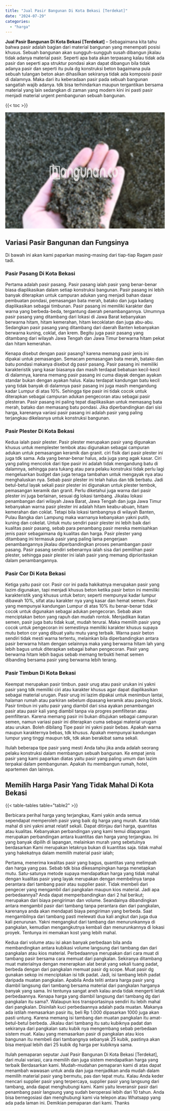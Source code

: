 ```yaml
---
title: "Jual Pasir Bangunan Di Kota Bekasi [Terdekat]"
date: "2024-07-29"
categories: 
  - "harga"
---
```


**Jual Pasir Bangunan Di Kota Bekasi \[Terdekat\]** – Sebagaimana kita tahu bahwa pasir adalah bagian dari material bangunan yang menempati posisi khusus. Sebuah bangunan akan sungguh-sungguh susah dibangun jikalau tidak adanya material pasir. Seperti apa bata akan terpasang kalau tidak ada pasir dan seperti apa struktur pondasi akan dapat dibangun bila tidak adanya pasir dan seperti itu pula dg konstruksi beton bagaimana pula sebuah tulangan beton akan dihasilkan sekiranya tidak ada komposisi pasir di dalamnya. Maka dari itu keberadaan pasir pada sebuah bangunan sangatlah wajib adanya. tdk bisa terhindarkan maupun tergantikan bersama material yang lain sedangkan di zaman yang modern kini ini pasti pasir menjadi material urgent pembangunan sebuah bangunan.

{{< toc >}}

![Jual Pasir Bangunan Di Kota Bekasi [Terdekat]](/images/jual-pasir-bangunan-52.png)

## Variasi Pasir Bangunan dan Fungsinya

Di bawah ini akan kami paparkan masing-masing dari tiap-tiap Ragam pasir tadi.

### Pasir Pasang Di Kota Bekasi

Pertama adalah pasir pasang. Pasir pasang ialah pasir yang benar-benar biasa diaplikasikan dalam setiap konstruksi bangunan. Pasir pasang ini lebih banyak diterapkan untuk campuran adukan yang menjadi bahan dasar pembuatan pondasi, pemasangan bata merah, batako dan juga kadang diaplikasikan sebagai timbunan. Pasir pasang ini memiliki karakter dan warna yang berbeda-beda, tergantung daerah penambangannya. Umumnya pasir pasang yang ditambang dari lokasi di Jawa Barat kebanyakan berwarna hitam, hitam kemerahan, hitam kecoklatan dan juga abu-abu. Sedangkan pasir pasang yang ditambang dari daerah Banten kebanyakan berwarna kuning, coklat, dan krem. Begitu juga pasir pasang yang ditambang dari wilayah Jawa Tengah dan Jawa Timur berwarna hitam pekat dan hitam kemerahan.

Kenapa disebut dengan pasir pasang? karena memang pasir jenis ini dipakai untuk pemasangan. Semacam pemasangan bata merah, batako dan batu pondasi makanya disebut dg pasir pasang. Pasir pasang ini memiliki karakteristik yang kasar biasanya dan masih terdapat bebatuan kecil-kecil di dalamnya, karena memang pasir pasang ini cuma diayak dengan ayakan standar bukan dengan ayakan halus. Kalau terdapat kandungan batu kecil yang tidak banyak di dalamnya pasir pasang ini juga masih mengandung kadar Lumpur di atas 10%. Sehingga tipe pasir ini tidak cocok untuk diterapkan sebagai campuran adukan pengecoran atau sebagai pasir plesteran. Pasir pasang ini paling tepat diaplikasikan untuk memasang bata merah, batako dan memasang batu pondasi. Jika diperbandingkan dari sisi harga, karenanya variasi pasir pasang ini adalah pasir yang paling terjangkau dikelasnya untuk konstruksi bangunan.

### Pasir Plester Di Kota Bekasi

Kedua ialah pasir plester. Pasir plester merupakan pasir yang digunakan khusus untuk memplester tembok atau digunakan sebagai campuran adukan untuk pemasangan keramik dan granit. ciri fisik dari pasir plester ini juga tdk sama. Ada yang benar-benar halus, ada juga yang agak kasar. Ciri yang paling mencolok dari tipe pasir ini adalah tidak mengandung batu di dalamnya, sehingga para tukang atau para pelaku konstruksi tidak perlu lagi mengeluarkan budget dan juga tenaga tambahan untuk mengayak nya atau menghaluskan nya. Sebab pasir plester ini telah halus dan tdk berbatu. Jadi betul-betul layak sekali pasir plester ini digunakan untuk plester tembok, pemasangan keramik dan granit. Perlu diketahui juga warna dari pasir plester ini juga berlainan, sesuai dg lokasi tambang. Jikalau lokasi penambangan dari wilayah Jawa Barat, Jawa Tengah dan juga Jawa Timur kebanyakan warna pasir plester ini adalah hitam keabu-abuan, hitam kemerahan dan coklat. Tetapi bila lokasi tambangnya di wilayah Banten, Pulau Bangka dan Lampung maka warnanya kebanyakan yakni putih, kuning dan cokelat. Untuk mutu sendiri pasir plester ini lebih baik dari kualitas pasir pasang, sebab para penambang pasir mereka memisahkan jenis pasir sebagaimana dg kualitas dan harga. Pasir plester yang ditambang ini termasuk pasir yang paling lama pengerjaan penambangannya jikalau diperbandingkan proses penambangan pasir pasang. Pasir pasang sendiri sebenarnya ialah sisa dari pemilihan pasir plester, sehingga pasir plester ini ialah pasir yang memang diprioritaskan dalam penambangannya.

### Pasir Cor Di Kota Bekasi

Ketiga yaitu pasir cor. Pasir cor ini pada hakikatnya merupakan pasir yang lazim digunakan, tapi menjadi khusus beton ketika pasir beton ini memiliki karakteristik yang khusus untuk beton; seperti mempunyai kadar lumpur dibawah 10%, sifat atau karakter nya yang kasar dan hemat semen. Pasir yang mempunyai kandungan Lumpur di atas 10% itu benar-benar tidak cocok untuk digunakan sebagai adukan pengecoran. Sebab akan menciptakan beton yang rapuh dan mudah rontok. Menjadikan ikatan semen, pasir juga batu tidak kuat, mudah terurai. Maka memilih pasir yang cocok untuk pengecoran ini semestinya memiliki karakter khusus supaya mutu beton cor yang dibuat yaitu mutu yang terbaik. Warna pasir beton sendiri tidak mesti warna tertentu, melainkan bila diperbandingkan antara pasir berwarna hitam dengan selainnya maka yang berwarna hitam lah yang lebih bagus untuk diterapkan sebagai bahan pengecoran. Pasir yang berwarna hitam lebih bagus sebab memang terbukti hemat semen dibanding bersama pasir yang berwarna lebih terang.

### Pasir Timbun Di Kota Bekasi

Keempat merupakan pasir timbun. pasir urug atau pasir urukan ini yakni pasir yang tdk memiliki ciri atau karakter khusus agar dapat diaplikasikan sebagai material urugan. Pasir urug ini lazim dipakai untuk menimbun lantai, halaman rumah atau parkiran sebelum dipasang keramik atau paving block. Pasir timbun ini yaitu pasir yang diambil dari sisa ayakan penambangan pasir atau pasir kali yang diambil tanpa via progres pemfilteran atau pemfilteran. Karena memang pasir ini bukan ditujukan sebagai campuran semen, namun variasi pasir ini diterapkan cuma sebagai material urugan atau urukan. Boleh dibilang Tipe pasir ini yakni pasir bebas. Apakah warna maupun karakternya bebas, tdk khusus. Apakah mempunyai kandungan lumpur yang tinggi maupun tdk, tdk akan berakibat sama sekali.

Itulah beberapa tipe pasir yang mesti Anda tahu jika anda adalah seorang pelaku konstruksi dalam membangun sebuah bangunan. Ke empat jenis pasir yang kami paparkan diatas yaitu pasir yang paling umum dan lazim terpakai dalam pembangunan. Apakah itu membangun rumah, hotel, apartemen dan lainnya.

## Memilih Harga Pasir Yang Tidak Mahal Di Kota Bekasi

{{< table-tables table="table2" >}}

Berbicara perihal harga yang terjangkau, Kami yakin anda semua sependapat memperoleh pasir yang baik dg harga yang murah. Kata tidak mahal di sini yakni amat relatif sekali. Dapat ditinjau dari harga, quantitas atau kualitas. Kebanyakan perbandingan yang kami temui dilapangan merupakan perbandingan antara kuantitas dan harga yang terjangkau. Ini yang banyak dipilih di lapangan, melainkan murah yang sebetulnya berdasarkan Kami merupakan letaknya bukan di kuantitas saja. tidak mahal yang hakekatnya dalam memilih material pasir ialah;

Pertama, menerima kwalitas pasir yang bagus, quantitas yang melimpah dan harga yang pas. Sebab tdk bisa dikesampingkan harga menetapkan mutu. Satu-satunya metode supaya mendapatkan harga yang tidak mahal dengan kualitas pasir yang layak merupakan dengan membelinya tanpa perantara dari tambang pasir atau supplier pasir. Tidak membeli dari pengecer yang mengambil dari pangkalan maupun kios material. Jadi apa perbedaannya? Anda dapat memperbandingkan dari 2 hal berikut; merupakan dari biaya pengiriman dan volume. Seandainya dibandingkan antara mengambil pasir dari tambang tanpa perantara dan dari pangkalan, karenanya anda akan mendapati biaya pengiriman yang berbeda. Saat mengambilnya dari tambang pasti melewati dua kali angkut dan juga dua kali penurunan. Yakni mengangkut dari tambang dan menurunkannya di pangkalan, kemudian mengangkutnya kembali dan menurunkannya di lokasi proyek. Tentunya ini memakan kost yang lebih mahal.

Kedua dari volume atau isi akan banyak perbedaan bila anda membandingkan antara kubikasi volume langsung dari tambang dan dari pangkalan atau kios material. Perbedaannya merupakan dari cara muat di tambang pasir bersama cara memuat dari pangkalan. Sekiranya ditambang muat materialnya dengan menerapkan alat berat yang sekali tuang padat, berbeda dengan dari pangkalan memuat pasir dg scope. Muat pasir dg gunakan sekop ini menciptakan isi tdk padat. Jadi, isi tambang lebih padat daripada muatan pangkalan. Apabila Anda teliti antara harga pasir yang diambil langsung dari tambang bersama material dari pangkalan harganya banyak yang sama. Ini tentunya sangat aneh kalau anda tidak mengerti letak perbedaannya. Kenapa harga yang diambil langsung dari tambang dg dari pangkalan itu sama?. Walaupun kos transportasinya sendiri itu lebih mahal dari pangkalan. Disinilah kuci perbedaannya adalah pada muatan. Makanya ada istilah memasarkan pasir itu, beli Rp 1.000 dipasarkan 1000 juga akan pasti untung. Karena memang isi tambang dan muatan pangkalan itu amat-betul-betul berbeda. Jikalau dari tambang itu satu kubiknya padat dan sekiranya dari pangkalan satu kubik nya mengembang sebab perbedaan sistem muat. Kalau yang memasarkan pasir di pangkalan atau kios bangunan itu membeli dari tambangnya sebanyak 25 kubik, pastinya akan bisa menjual lebih dari 25 kubik dg harga per kubiknya sama.

Itulah pemaparan seputar Jual Pasir Bangunan Di Kota Bekasi \[Terdekat\], dari mulai variasi, cara memilih dan juga sistem mendapatkan harga yang terbaik Berdasarkan kami. Mudah-mudahan pemaparan kami di atas dapat menambah wawasan untuk anda dan juga menjadikan anda mudah dalam memilih material pasir yang bermutu, pas dan tepat mutu. Kalau Anda keder mencari supplier pasir yang terpercaya, supplier pasir yang langsung dari tambang, anda dapat menghubungi kami. Kami yaitu leveransir pasir dari penambang pasir langsung yang sudah beroperasi lebih dari 10 tahun. Anda bisa bernegosiasi dan menghubungi kami via telepon atau Whatsapp yang ada pada laman ini. Demikian pemaparan dari kami. Thanks
